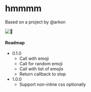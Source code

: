 # hmmmm
Based on a project by @arkon

![🤔](http://68.media.tumblr.com/c4573cbc2c1fdfecc3a9e4ee0f4748fc/tumblr_oo4lr9haXC1vvs38vo1_500.gif)


#### Roadmap
* 0.1.0
    * Call with emoji
    * Call for random emoji
    * Call with list of emojis
    * Return callback to stop
* 1.0.0
    * Support non-inline css optionally
